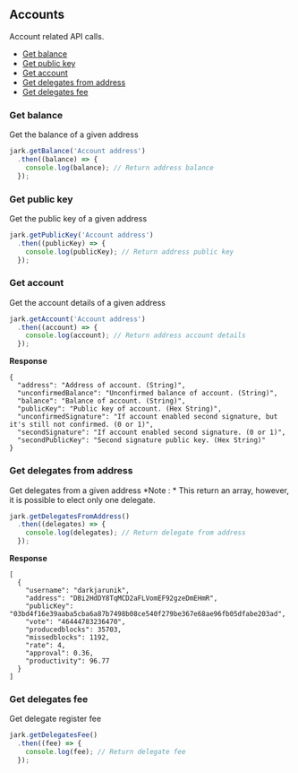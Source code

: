 ## Accounts
Account related API calls.

- [Get balance](#get-balance)
- [Get public key](#get-public-key)
- [Get account](#get-account)
- [Get delegates from address](#get-delegates-from-address)
- [Get delegates fee](#get-delegates-fee)

### Get balance
Get the balance of a given address

```js
jark.getBalance('Account address')
  .then((balance) => {
    console.log(balance); // Return address balance
  });
```

### Get public key
Get the public key of a given address

```js
jark.getPublicKey('Account address')
  .then((publicKey) => {
    console.log(publicKey); // Return address public key
  });
```

### Get account
Get the account details of a given address

```js
jark.getAccount('Account address')
  .then((account) => {
    console.log(account); // Return address account details
  });
```
**Response**
```
{
  "address": "Address of account. (String)",
  "unconfirmedBalance": "Unconfirmed balance of account. (String)",
  "balance": "Balance of account. (String)",
  "publicKey": "Public key of account. (Hex String)",
  "unconfirmedSignature": "If account enabled second signature, but it's still not confirmed. (0 or 1)",
  "secondSignature": "If account enabled second signature. (0 or 1)",
  "secondPublicKey": "Second signature public key. (Hex String)"
}
```
### Get delegates from address
Get delegates from a given address
*Note : * This return an array, however, it is possible to elect only one delegate.

```js
jark.getDelegatesFromAddress()
  .then((delegates) => {
    console.log(delegates); // Return delegate from address
  });
```

**Response**
```
[
  {
    "username": "darkjarunik",
    "address": "DBi2HdDY8TqMCD2aFLVomEF92gzeDmEHmR",
    "publicKey": "03bd4f16e39aaba5cba6a87b7498b08ce540f279be367e68ae96fb05dfabe203ad",
    "vote": "46444783236470",
    "producedblocks": 35703,
    "missedblocks": 1192,
    "rate": 4,
    "approval": 0.36,
    "productivity": 96.77
  }
]
```

### Get delegates fee
Get delegate register fee

```js
jark.getDelegatesFee()
  .then((fee) => {
    console.log(fee); // Return delegate fee
  });
```